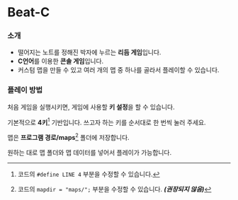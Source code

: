# Beat-C

### 소개
- 떨어지는 노트를 정해진 박자에 누르는 **리듬 게임**입니다.
- **C언어**를 이용한 **콘솔 게임**입니다.
- 커스텀 맵을 만들 수 있고 여러 개의 맵 중 하나를 골라서 플레이할 수 있습니다.

### 플레이 방법
처음 게임을 실행시키면, 게임에 사용할 **키 설정**을 할 수 있습니다.

기본적으로 **4키**[^1] 기반입니다. 쓰고자 하는 키를 순서대로 한 번씩 눌러 주세요.

맵은 **프로그램 경로/maps**[^2] 폴더에 저장합니다.

원하는 대로 맵 폴더와 맵 데이터를 넣어서 플레이가 가능합니다.


[^1]: 코드의 `#define LINE 4` 부분을 수정할 수 있습니다.
[^2]: 코드의 `mapdir = "maps/";` 부분을 수정할 수 있습니다. ***(권장되지 않음)***
